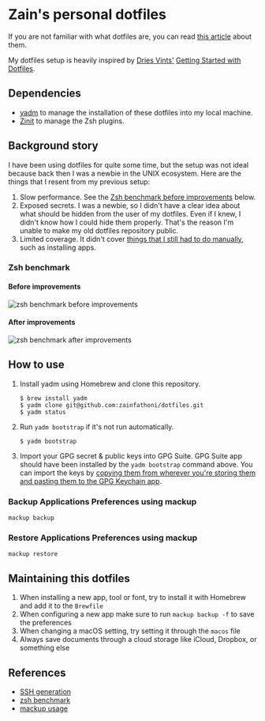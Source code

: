 # Zain's personal dotfiles

If you are not familiar with what dotfiles are, you can read [this article](https://medium.com/@webprolific/getting-started-with-dotfiles-43c3602fd789) about them.

My dotfiles setup is heavily inspired by [Dries Vints'](https://github.com/driesvints) [Getting Started with Dotfiles](https://driesvints.com/blog/getting-started-with-dotfiles/).

## Dependencies

- [yadm](https://yadm.io) to manage the installation of these dotfiles into my local machine.
- [Zinit](https://zdharma.github.io/zinit/wiki/) to manage the Zsh plugins.

## Background story

I have been using dotfiles for quite some time, but the setup was not ideal because back then I was a newbie in the UNIX ecosystem.
Here are the things that I resent from my previous setup:

1. Slow performance. See the [Zsh benchmark before improvements](#before-improvements) below.
2. Exposed secrets. I was a newbie, so I didn't have a clear idea about what should be hidden from the user of my dotfiles. Even if I knew, I didn't know how I could hide them properly. That's the reason I'm unable to make my old dotfiles repository public.
3. Limited coverage. It didn't cover [things that I still had to do manually](https://github.com/zainfathoni/macOS-Initial-Setup), such as installing apps.

### Zsh benchmark

#### Before improvements

![zsh benchmark before improvements](https://user-images.githubusercontent.com/6315466/115213496-25d4b380-a134-11eb-81ef-500efcc794b5.gif)

#### After improvements

![zsh benchmark after improvements](https://user-images.githubusercontent.com/6315466/115155860-4c530a00-a0b4-11eb-8756-089ddef6a7c1.gif)

## How to use

1. Install yadm using Homebrew and clone this repository.

   ```shell
   $ brew install yadm
   $ yadm clone git@github.com:zainfathoni/dotfiles.git
   $ yadm status
   ```

2. Run `yadm bootstrap` if it's not run automatically.

   ```shell
   $ yadm bootstrap
   ```

3. Import your GPG secret & public keys into GPG Suite.
   GPG Suite app should have been installed by the `yadm bootstrap` command above.
   You can import the keys by [copying them from wherever you're storing them and pasting them to the GPG Keychain app](https://gpgtools.tenderapp.com/kb/gpg-keychain-faq/how-to-find-public-keys-of-your-friends-and-import-them).

### Backup Applications Preferences using mackup

```shell
mackup backup
```

### Restore Applications Preferences using mackup

```shell
mackup restore
```

## Maintaining this dotfiles

1. When installing a new app, tool or font, try to install it with Homebrew and add it to the `Brewfile`
2. When configuring a new app make sure to run `mackup backup -f` to save the preferences
3. When changing a macOS setting, try setting it through the `macos` file
4. Always save documents through a cloud storage like iCloud, Dropbox, or something else

## References

- [SSH generation](https://github.com/kentcdodds/dotfiles/blob/main/.macos)
- [zsh benchmark](https://github.com/ri7nz/.dotifiles/blob/master/scripts/bin/benchmark-zsh)
- [mackup usage](https://github.com/lra/mackup#usage)
